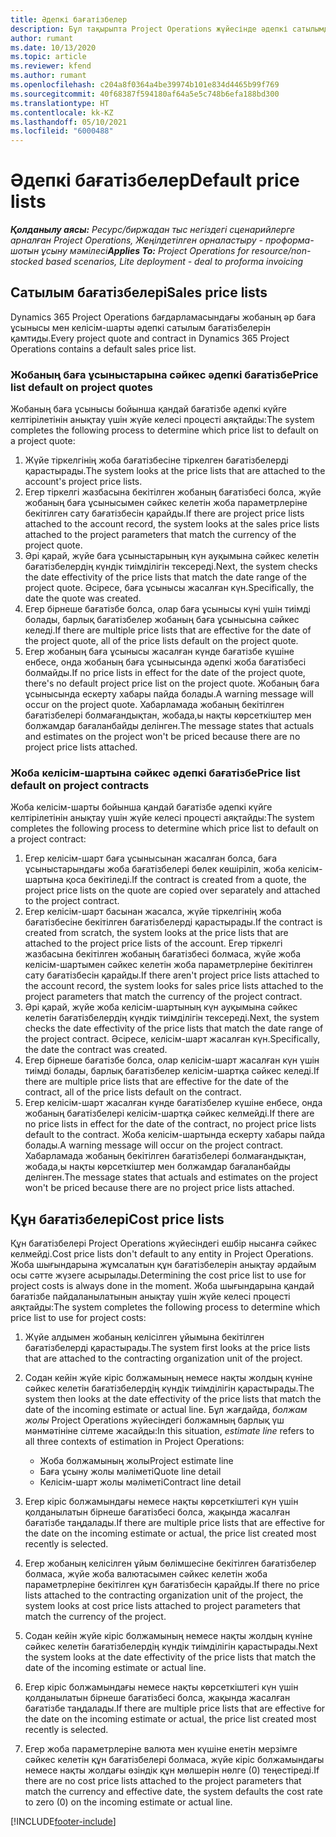 ```yaml
---
title: Әдепкі бағатізбелер
description: Бұл тақырыпта Project Operations жүйесінде әдепкі сатылымдар және құн бағатізбелері туралы ақпарат берілген.
author: rumant
ms.date: 10/13/2020
ms.topic: article
ms.reviewer: kfend
ms.author: rumant
ms.openlocfilehash: c204a8f0364a4be39974b101e834d4465b99f769
ms.sourcegitcommit: 40f68387f594180af64a5e5c748b6efa188bd300
ms.translationtype: HT
ms.contentlocale: kk-KZ
ms.lasthandoff: 05/10/2021
ms.locfileid: "6000488"
---
```

# <a name="default-price-lists"></a><span data-ttu-id="3e508-103">Әдепкі бағатізбелер</span><span class="sxs-lookup"><span data-stu-id="3e508-103">Default price lists</span></span>

<span data-ttu-id="3e508-104">_**Қолданылу аясы:** Ресурс/биржадан тыс негіздегі сценарийлерге арналған Project Operations, Жеңілдетілген орналастыру - проформа-шотын ұсыну мәмілесі_</span><span class="sxs-lookup"><span data-stu-id="3e508-104">_**Applies To:** Project Operations for resource/non-stocked based scenarios, Lite deployment - deal to proforma invoicing_</span></span>

## <a name="sales-price-lists"></a><span data-ttu-id="3e508-105">Сатылым бағатізбелері</span><span class="sxs-lookup"><span data-stu-id="3e508-105">Sales price lists</span></span>

<span data-ttu-id="3e508-106">Dynamics 365 Project Operations бағдарламасындағы жобаның әр баға ұсынысы мен келісім-шарты әдепкі сатылым бағатізбелерін қамтиды.</span><span class="sxs-lookup"><span data-stu-id="3e508-106">Every project quote and contract in Dynamics 365 Project Operations contains a default sales price list.</span></span> 

### <a name="price-list-default-on-project-quotes"></a><span data-ttu-id="3e508-107">Жобаның баға ұсыныстарына сәйкес әдепкі бағатізбе</span><span class="sxs-lookup"><span data-stu-id="3e508-107">Price list default on project quotes</span></span>
<span data-ttu-id="3e508-108">Жобаның баға ұсынысы бойынша қандай бағатізбе әдепкі күйге келтірілетінін анықтау үшін жүйе келесі процесті аяқтайды:</span><span class="sxs-lookup"><span data-stu-id="3e508-108">The system completes the following process to determine which price list to default on a project quote:</span></span>

1. <span data-ttu-id="3e508-109">Жүйе тіркелгінің жоба бағатізбесіне тіркелген бағатізбелерді қарастырады.</span><span class="sxs-lookup"><span data-stu-id="3e508-109">The system looks at the price lists that are attached to the account's project price lists.</span></span> 
2. <span data-ttu-id="3e508-110">Егер тіркелгі жазбасына бекітілген жобаның бағатізбесі болса, жүйе жобаның баға ұсынысымен сәйкес келетін жоба параметрлеріне бекітілген сату бағатізбесін қарайды.</span><span class="sxs-lookup"><span data-stu-id="3e508-110">If there are project price lists attached to the account record, the system looks at the sales price lists attached to the project parameters that match the currency of the project quote.</span></span>
3. <span data-ttu-id="3e508-111">Әрі қарай, жүйе баға ұсыныстарының күн ауқымына сәйкес келетін бағатізбелердің күндік тиімділігін тексереді.</span><span class="sxs-lookup"><span data-stu-id="3e508-111">Next, the system checks the date effectivity of the price lists that match the date range of the project quote.</span></span> <span data-ttu-id="3e508-112">Әсіресе, баға ұсынысы жасалған күн.</span><span class="sxs-lookup"><span data-stu-id="3e508-112">Specifically, the date the quote was created.</span></span>
4. <span data-ttu-id="3e508-113">Егер бірнеше бағатізбе болса, олар баға ұсынысы күні үшін тиімді болады, барлық бағатізбелер жобаның баға ұсынысына сәйкес келеді.</span><span class="sxs-lookup"><span data-stu-id="3e508-113">If there are multiple price lists that are effective for the date of the project quote, all of the price lists default on the project quote.</span></span>
5. <span data-ttu-id="3e508-114">Егер жобаның баға ұсынысы жасалған күнде бағатізбе күшіне енбесе, онда жобаның баға ұсынысында әдепкі жоба бағатізбесі болмайды.</span><span class="sxs-lookup"><span data-stu-id="3e508-114">If no price lists in effect for the date of the project quote, there's no default project price list on the project quote.</span></span> <span data-ttu-id="3e508-115">Жобаның баға ұсынысында ескерту хабары пайда болады.</span><span class="sxs-lookup"><span data-stu-id="3e508-115">A warning message will occur on the project quote.</span></span> <span data-ttu-id="3e508-116">Хабарламада жобаның бекітілген бағатізбелері болмағандықтан, жобада,ы нақты көрсеткіштер мен болжамдар бағаланбайды делінген.</span><span class="sxs-lookup"><span data-stu-id="3e508-116">The message states that actuals and estimates on the project won't be priced because there are no project price lists attached.</span></span>

### <a name="price-list-default-on-project-contracts"></a><span data-ttu-id="3e508-117">Жоба келісім-шартына сәйкес әдепкі бағатізбе</span><span class="sxs-lookup"><span data-stu-id="3e508-117">Price list default on project contracts</span></span> 
<span data-ttu-id="3e508-118">Жоба келісім-шарты бойынша қандай бағатізбе әдепкі күйге келтірілетінін анықтау үшін жүйе келесі процесті аяқтайды:</span><span class="sxs-lookup"><span data-stu-id="3e508-118">The system completes the following process to determine which price list to default on a project contract:</span></span>

1. <span data-ttu-id="3e508-119">Егер келісім-шарт баға ұсынысынан жасалған болса, баға ұсыныстарындағы жоба бағатізбелері бөлек көшіріліп, жоба келісім-шартына қоса бекітіледі.</span><span class="sxs-lookup"><span data-stu-id="3e508-119">If the contract is created from a quote, the project price lists on the quote are copied over separately and attached to the project contract.</span></span>
2. <span data-ttu-id="3e508-120">Егер келісім-шарт басынан жасалса, жүйе тіркелгінің жоба бағатізбесіне бекітілген бағатізбелерді қарастырады.</span><span class="sxs-lookup"><span data-stu-id="3e508-120">If the contract is created from scratch, the system looks at the price lists that are attached to the project price lists of the account.</span></span> <span data-ttu-id="3e508-121">Егер тіркелгі жазбасына бекітілген жобаның бағатізбесі болмаса, жүйе жоба келісім-шартымен сәйкес келетін жоба параметрлеріне бекітілген сату бағатізбесін қарайды.</span><span class="sxs-lookup"><span data-stu-id="3e508-121">If there aren't project price lists attached to the account record, the system looks for sales price lists attached to the project parameters that match the currency of the project contract.</span></span>
4. <span data-ttu-id="3e508-122">Әрі қарай, жүйе жоба келісім-шартының күн ауқымына сәйкес келетін бағатізбелердің күндік тиімділігін тексереді.</span><span class="sxs-lookup"><span data-stu-id="3e508-122">Next, the system checks the date effectivity of the price lists that match the date range of the project contract.</span></span> <span data-ttu-id="3e508-123">Әсіресе, келісім-шарт жасалған күн.</span><span class="sxs-lookup"><span data-stu-id="3e508-123">Specifically, the date the contract was created.</span></span>
5. <span data-ttu-id="3e508-124">Егер бірнеше бағатізбе болса, олар келісім-шарт жасалған күн үшін тиімді болады, барлық бағатізбелер келісім-шартқа сәйкес келеді.</span><span class="sxs-lookup"><span data-stu-id="3e508-124">If there are multiple price lists that are effective for the date of the contract, all of the price lists default on the contract.</span></span>
6. <span data-ttu-id="3e508-125">Егер келісім-шарт жасалған күнде бағатізбелер күшіне енбесе, онда жобаның бағатізбелері келісім-шартқа сәйкес келмейді.</span><span class="sxs-lookup"><span data-stu-id="3e508-125">If there are no price lists in effect for the date of the contract, no project price lists default to the contract.</span></span> <span data-ttu-id="3e508-126">Жоба келісім-шартында ескерту хабары пайда болады.</span><span class="sxs-lookup"><span data-stu-id="3e508-126">A warning message will occur on the project contract.</span></span> <span data-ttu-id="3e508-127">Хабарламада жобаның бекітілген бағатізбелері болмағандықтан, жобада,ы нақты көрсеткіштер мен болжамдар бағаланбайды делінген.</span><span class="sxs-lookup"><span data-stu-id="3e508-127">The message states that actuals and estimates on the project won't be priced because there are no project price lists attached.</span></span>

## <a name="cost-price-lists"></a><span data-ttu-id="3e508-128">Құн бағатізбелері</span><span class="sxs-lookup"><span data-stu-id="3e508-128">Cost price lists</span></span>

<span data-ttu-id="3e508-129">Құн бағатізбелері Project Operations жүйесіндегі ешбір нысанға сәйкес келмейді.</span><span class="sxs-lookup"><span data-stu-id="3e508-129">Cost price lists don't default to any entity in Project Operations.</span></span> <span data-ttu-id="3e508-130">Жоба шығындарына жұмсалатын құн бағатізбелерін анықтау әрдайым осы сәтте жүзеге асырылады.</span><span class="sxs-lookup"><span data-stu-id="3e508-130">Determining the cost price list to use for project costs is always done in the moment.</span></span> <span data-ttu-id="3e508-131">Жоба шығындарына қандай бағатізбе пайдаланылатынын анықтау үшін жүйе келесі процесті аяқтайды:</span><span class="sxs-lookup"><span data-stu-id="3e508-131">The system completes the following process to determine which price list to use for project costs:</span></span>

1. <span data-ttu-id="3e508-132">Жүйе алдымен жобаның келісілген ұйымына бекітілген бағатізбелерді қарастырады.</span><span class="sxs-lookup"><span data-stu-id="3e508-132">The system first looks at the price lists that are attached to the contracting organization unit of the project.</span></span>
2. <span data-ttu-id="3e508-133">Содан кейін жүйе кіріс болжамының немесе нақты жолдың күніне сәйкес келетін бағатізбелердің күндік тиімділігін қарастырады.</span><span class="sxs-lookup"><span data-stu-id="3e508-133">The system then looks at the date effectivity of the price lists that match the date of the incoming estimate or actual line.</span></span> <span data-ttu-id="3e508-134">Бұл жағдайда, *болжам жолы* Project Operations жүйесіндегі болжамның барлық үш мәнмәтініне сілтеме жасайды:</span><span class="sxs-lookup"><span data-stu-id="3e508-134">In this situation, *estimate line* refers to all three contexts of estimation in Project Operations:</span></span>

    - <span data-ttu-id="3e508-135">Жоба болжамының жолы</span><span class="sxs-lookup"><span data-stu-id="3e508-135">Project estimate line</span></span>
    - <span data-ttu-id="3e508-136">Баға ұсыну жолы мәліметі</span><span class="sxs-lookup"><span data-stu-id="3e508-136">Quote line detail</span></span>
    - <span data-ttu-id="3e508-137">Келісім-шарт жолы мәліметі</span><span class="sxs-lookup"><span data-stu-id="3e508-137">Contract line detail</span></span>
  
3. <span data-ttu-id="3e508-138">Егер кіріс болжамындағы немесе нақты көрсеткіштегі күн үшін қолданылатын бірнеше бағатізбесі болса, жақында жасалған бағатізбе таңдалады.</span><span class="sxs-lookup"><span data-stu-id="3e508-138">If there are multiple price lists that are effective for the date on the incoming estimate or actual, the price list created most recently is selected.</span></span>
4. <span data-ttu-id="3e508-139">Егер жобаның келісілген ұйым бөлімшесіне бекітілген бағатізбелер болмаса, жүйе жоба валютасымен сәйкес келетін жоба параметрлеріне бекітілген құн бағатізбесін қарайды.</span><span class="sxs-lookup"><span data-stu-id="3e508-139">If there no price lists attached to the contracting organization unit of the project, the system looks at cost price lists attached to project parameters that match the currency of the project.</span></span>
5. <span data-ttu-id="3e508-140">Содан кейін жүйе кіріс болжамының немесе нақты жолдың күніне сәйкес келетін бағатізбелердің күндік тиімділігін қарастырады.</span><span class="sxs-lookup"><span data-stu-id="3e508-140">Next the system looks at the date effectivity of the price lists that match the date of the incoming estimate or actual line.</span></span> 
6. <span data-ttu-id="3e508-141">Егер кіріс болжамындағы немесе нақты көрсеткіштегі күн үшін қолданылатын бірнеше бағатізбесі болса, жақында жасалған бағатізбе таңдалады.</span><span class="sxs-lookup"><span data-stu-id="3e508-141">If there are multiple price lists that are effective for the date on the incoming estimate or actual, the price list created most recently is selected.</span></span>
7. <span data-ttu-id="3e508-142">Егер жоба параметрлеріне валюта мен күшіне енетін мерзімге сәйкес келетін құн бағатізбелері болмаса, жүйе кіріс болжамындағы немесе нақты жолдағы өзіндік құн мөлшерін нөлге (0) теңестіреді.</span><span class="sxs-lookup"><span data-stu-id="3e508-142">If there are no cost price lists attached to the project parameters that match the currency and effective date, the system defaults the cost rate to zero (0) on the incoming estimate or actual line.</span></span>


[!INCLUDE[footer-include](../includes/footer-banner.md)]